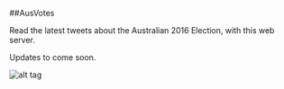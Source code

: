#\#AusVotes

Read the latest tweets about the Australian 2016 Election, with this web server.

Updates to come soon.

![alt tag](https://s-media-cache-ak0.pinimg.com/236x/bf/5e/7f/bf5e7f29333dfc6d12c10f47dfa27118.jpg)
